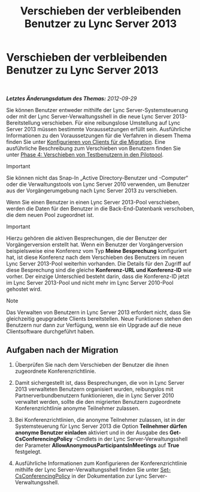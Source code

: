 ﻿---
title: Verschieben der verbleibenden Benutzer zu Lync Server 2013
TOCTitle: Verschieben der verbleibenden Benutzer zu Lync Server 2013
ms:assetid: 72025e1b-97d1-40e9-8a98-28c018942b48
ms:mtpsurl: https://technet.microsoft.com/de-de/library/JJ688090(v=OCS.15)
ms:contentKeyID: 49890788
ms.date: 05/19/2016
mtps_version: v=OCS.15
ms.translationtype: HT
---

# Verschieben der verbleibenden Benutzer zu Lync Server 2013

 

_**Letztes Änderungsdatum des Themas:** 2012-09-29_

Sie können Benutzer entweder mithilfe der Lync Server-Systemsteuerung oder mit der Lync Server-Verwaltungsshell in die neue Lync Server 2013-Bereitstellung verschieben. Für eine reibungslose Umstellung auf Lync Server 2013 müssen bestimmte Voraussetzungen erfüllt sein. Ausführliche Informationen zu den Voraussetzungen für die Verfahren in diesem Thema finden Sie unter [Konfigurieren von Clients für die Migration](configure-clients-for-migration.md). Eine ausführliche Beschreibung zum Verschieben von Benutzern finden Sie unter [Phase 4: Verschieben von Testbenutzern in den Pilotpool](phase-4-move-test-users-to-the-pilot-pool.md).


> [!IMPORTANT]
> Sie können nicht das Snap-In „Active Directory-Benutzer und -Computer“ oder die Verwaltungstools von Lync Server 2010 verwenden, um Benutzer aus der Vorgängerumgebung nach Lync Server 2013 zu verschieben.



Wenn Sie einen Benutzer in einen Lync Server 2013-Pool verschieben, werden die Daten für den Benutzer in die Back-End-Datenbank verschoben, die dem neuen Pool zugeordnet ist.


> [!IMPORTANT]
> Hierzu gehören die aktiven Besprechungen, die der Benutzer der Vorgängerversion erstellt hat. Wenn ein Benutzer der Vorgängerversion beispielsweise eine Konferenz vom Typ <STRONG>Meine Besprechung</STRONG> konfiguriert hat, ist diese Konferenz nach dem Verschieben des Benutzers im neuen Lync Server 2013-Pool weiterhin vorhanden. Die Details für den Zugriff auf diese Besprechung sind die gleiche <STRONG>Konferenz-URL und Konferenz-ID</STRONG> wie vorher. Der einzige Unterschied besteht darin, dass die Konferenz-ID jetzt im Lync Server 2013-Pool und nicht mehr im Lync Server 2010-Pool gehostet wird.




> [!NOTE]
> Das Verwalten von Benutzern in Lync Server 2013 erfordert nicht, dass Sie gleichzeitig geupgradete Clients bereitstellen. Neue Funktionen stehen den Benutzern nur dann zur Verfügung, wenn sie ein Upgrade auf die neue Clientsoftware durchgeführt haben.



## Aufgaben nach der Migration

1.  Überprüfen Sie nach dem Verschieben der Benutzer die ihnen zugeordnete Konferenzrichtlinie.

2.  Damit sichergestellt ist, dass Besprechungen, die von in Lync Server 2013 verwalteten Benutzern organisiert wurden, reibungslos mit Partnerverbundbenutzern funktionieren, die in Lync Server 2010 verwaltet werden, sollte die den migrierten Benutzern zugeordnete Konferenzrichtlinie anonyme Teilnehmer zulassen.

3.  Bei Konferenzrichtlinien, die anonyme Teilnehmer zulassen, ist in der Systemsteuerung für Lync Server 2013 die Option **Teilnehmer dürfen anonyme Benutzer einladen** aktiviert und in der Ausgabe des **Get-CsConferencingPolicy** -Cmdlets in der Lync Server-Verwaltungsshell der Parameter **AllowAnonymousParticipantsInMeetings** auf **True** festgelegt.

4.  Ausführliche Informationen zum Konfigurieren der Konferenzrichtlinie mithilfe der Lync Server-Verwaltungsshell finden Sie unter [Set-CsConferencingPolicy](https://docs.microsoft.com/en-us/powershell/module/skype/Set-CsConferencingPolicy) in der Dokumentation zur Lync Server-Verwaltungsshell.


